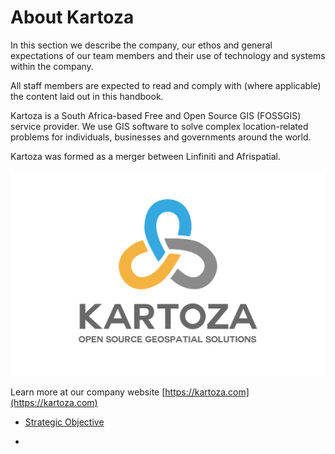 # About Kartoza

In this section we describe the company, our ethos and general expectations of
our team members and their use of technology and systems within the company.

All staff members are expected to read and comply with (where applicable) the
content laid out in this handbook.

Kartoza is a South Africa-based Free and Open Source GIS (FOSSGIS) service provider. We use GIS software to solve complex location-related problems for individuals, businesses and governments around the world.

Kartoza was formed as a merger between Linfiniti and Afrispatial.

![kartoza logo](./assets/logo.svg)

Learn more at our company website [https://kartoza.com](https://kartoza.com)

* [Strategic Objective](./strategic_objective.md)

*
